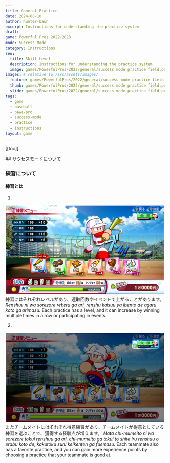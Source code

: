 ```yaml
---
title: General Practice
date: 2024-08-10
author: hunter-baun
excerpt: Instructions for understanding the practice system
draft: 
game: Powerful Pros 2022-2023
mode: Success Mode
category: Instructions
seo:
  title: Skill Level
  description: Instructions for understanding the practice system
  image: games/PowerfulPros/2022/general/success mode practice field.png
images: # relative to /src/assets/images/
  feature: games/PowerfulPros/2022/general/success mode practice field.png
  thumb: games/PowerfulPros/2022/general/success mode practice field.png
  slide: games/PowerfulPros/2022/general/success mode practice field.png
tags:
  - game
  - baseball
  - pawa-pro
  - success-mode
  - practice
  - instructions
layout: game
---
```

[[toc]]
<article class="prose max-w-xl lg:max-w-4xl lg:prose-lg">
## サクセスモードについて

### 練習について

#### 練習とは

1.
![practice options with levels displayed in an overlay](</assets/images/games/PowerfulPros/2022/Success Mode/Instructions/Success Mode/Practice/General/1.png>)
練習にはそれぞれレベルがあり、連取回数やイベントで上がることがあります。
*Renshuu ni wa sorezore reberu ga ari, renshu kaisuu ya ibento de agaru koto ga arimasu.*
Each practice has a level, and it can increase by winning multiple times in a row or participating in events.

2.
![practice screen showing the teammates who will practice with you](</assets/images/games/PowerfulPros/2022/Success Mode/Instructions/Success Mode/Practice/General/2.png>)
またチームメイトにはそれぞれ得意練習があり、チームメイトが得意としている練習を選ぶことで、獲得する経験点が増えます。
*Mata chi-mumeito ni wa sorezore tokui renshuu ga ari, chi-mumeito ga tokui to shite iru renshuu o erabu koto de, kakutoku suru keikenten ga fuemasu.*
Each teammate also has a favorite practice, and you can gain more experience points by choosing a practice that your teammate is good at.


</article>